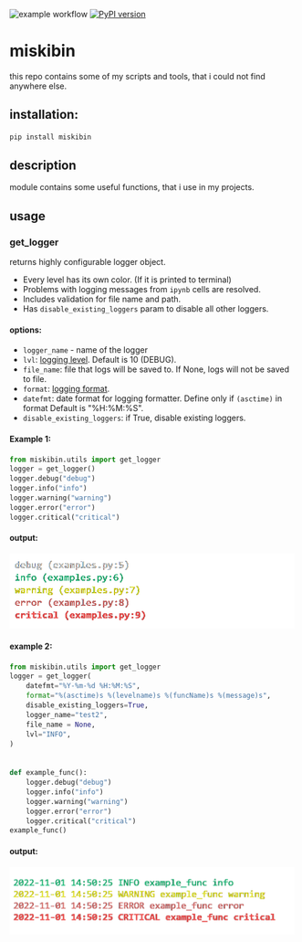 ![example workflow](https://github.com/michalskibinski109/miskibin/actions/workflows/python-app.yml/badge.svg)
[![PyPI version](https://badge.fury.io/py/miskibin.svg)](https://badge.fury.io/py/miskibin)

# miskibin

this repo contains some of my scripts and tools, that i
could not find anywhere else.

## installation:

```bash
pip install miskibin
```

## description

module contains some useful functions, that i use in my projects.

## usage

### get_logger

returns highly configurable logger object.

- Every level has its own color. (If it is printed to terminal)
- Problems with logging messages from `ipynb` cells are resolved.
- Includes validation for file name and path.
- Has `disable_existing_loggers` param to disable all other loggers.
#### options:
- `logger_name` - name of the logger
- `lvl`: [logging level](https://docs.python.org/3/library/logging.html#logging-levels). Default is 10 (DEBUG).
- `file_name`: file that logs will be saved to. If None, logs will not be saved to file.
- `format`: [logging format](https://docs.python.org/3/library/logging.html#logrecord-attributes).
- `datefmt`: date format for logging formatter. Define only if `(asctime)` in format Default is "%H:%M:%S".
- `disable_existing_loggers`: if True, disable existing loggers.
#### Example 1:

```python
from miskibin.utils import get_logger
logger = get_logger()
logger.debug("debug")
logger.info("info")
logger.warning("warning")
logger.error("error")
logger.critical("critical")
```

#### output:

<img src="logging.png" width="500"/>

#### example 2:

```python
from miskibin.utils import get_logger
logger = get_logger(
    datefmt="%Y-%m-%d %H:%M:%S",
    format="%(asctime)s %(levelname)s %(funcName)s %(message)s",
    disable_existing_loggers=True,
    logger_name="test2",
    file_name = None,
    lvl="INFO",
)


def example_func():
    logger.debug("debug")
    logger.info("info")
    logger.warning("warning")
    logger.error("error")
    logger.critical("critical")
example_func()
```

#### output:

<img src="advenced_logging.png" width="500"/>
